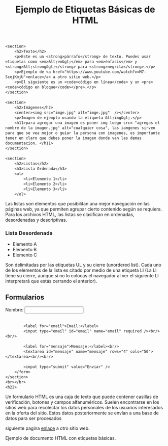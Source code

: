 <!DOCTYPE html>
<html>
<head>
	<meta charset="utf-8">
	<meta name="viewport" content="width=device-width, initial-scale=1">
	<title> Aprendizaje html </title>
</head>
<body>
    <br></br>
    <header>
        <center><h1>Ejemplo de Etiquetas Básicas de HTML</h1></center>
    </header>

    <section>
        <h2>Texto</h2>
        <p>Este es un <strong>párrafo</strong> de texto. Puedes usar etiquetas como <em>&lt;em&gt;</em> para <em>énfasis</em> y <strong>&lt;strong&gt;</strong> para <strong>negrita</strong>.</p>
        <p>Ejemplo de <a href="https://www.youtube.com/watch?v=M7-ScejKmjU">enlace</a> a otro sitio web.</p>
        <p>El siguiente es un <code>código en línea</code> y un <pre><code>código en bloque</code></pre>.</p>
    </section>

    <section>
        <h2>Imágenes</h2>
        <center><img src="imge.jpg" alt="imge.jpg"  /></center>
        <p>Imagen de ejemplo usando la etiqueta &lt;img&gt;.</p>
        <h11>para agregar una imagen es poner img luego src= "agregas el nombre de la imagen.jpg" alt="cualquier cosa", las iamgenes sirven para que se vea mejor o guiar la persona con imagenes, es importante tener en claro que debes poner la imagen donde van las demas documentacion. </h11>
    </section>

    <section>
        <h2>Listas</h2>
        <h3>Lista Ordenada</h3>
        <ol>
            <li>Elemento 1</li>
            <li>Elemento 2</li>
            <li>Elemento 3</li>
        </ol>
<h13>Las listas son elementos que posibilitan una mejor navegación en las páginas web, ya que permiten agrupar cierto contenido según se requiera. Para los archivos HTML, las listas se clasifican en ordenadas, desordenadas y descriptivas.</h13>
<br></brgh>
        <h3>Lista Desordenada</h3>
        <ul>
            <li>Elemento A</li>
            <li>Elemento B</li>
            <li>Elemento C</li>
        </ul>
        <b20>Son delimitadas por las etiquetas UL y su cierre (unordered list). Cada uno de los elementos de la lista es citado por medio de una etiqueta LI (La LI tiene su cierre, aunque si no lo colocas el navegador al ver el siguiente LI interpretará que estás cerrando el anterior).</b20>
    </section>
    <section>
        <h2>Formularios</h2>
        <form action="/enviar-formulario" method="post">
            <label for="nombre">Nombre:</label>
            <input type="text" id="nombre" name="nombre" required /><br/><br/>

            <label for="email">Email:</label>
            <input type="email" id="email" name="email" required /><br/><br/>

            <label for="mensaje">Mensaje:</label><br/>
            <textarea id="mensaje" name="mensaje" rows="4" cols="50"></textarea><br/><br/>

            <input type="submit" value="Enviar" />
        </form>
    </section>
    <br></br>
    <h22>
Un formulario HTML es una caja de texto que puede contener casillas de verificación, botones y campos alfanuméricos. Suelen encontrarse en los sitios web para recolectar los datos personales de los usuarios interesados en la oferta del sitio. Estos datos posteriormente se envían a una base de datos para ser procesados</h22>
      <p> siguiente pagina <a href="https://emma-gay.github.io/num2/"> enlace</a> a otro sitio web.</p>
    <footer>
        <p>Ejemplo de documento HTML con etiquetas básicas.</p>
    </footer>
    </style>
</head>
</body>
</html>

